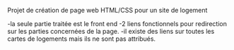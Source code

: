 Projet de création de page web HTML/CSS pour un site de logement

-la seule partie traitée est le front end
-2 liens fonctionnels pour redirection sur les parties concernées de la page.
-il existe des liens sur toutes les cartes de logements mais ils ne sont pas attribués.
